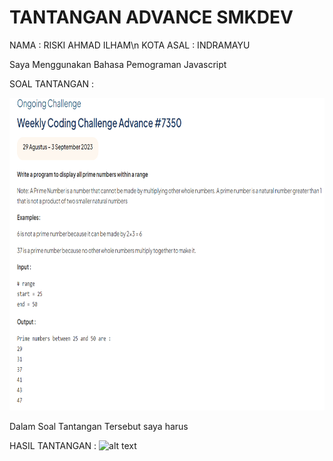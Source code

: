 # TANTANGAN ADVANCE SMKDEV

NAMA : RISKI AHMAD ILHAM\n
KOTA ASAL : INDRAMAYU

Saya Menggunakan Bahasa Pemograman Javascript

SOAL TANTANGAN :

<img src="https://github.com/riskiai/tantangan_advance_smkDEV2023_29Agus-3September/blob/main/image/soalTantangan.png?raw=true" alt="Tantangan" width="800" height="500">


Dalam Soal Tantangan Tersebut saya harus 

HASIL TANTANGAN :
![alt text](?raw=true)
